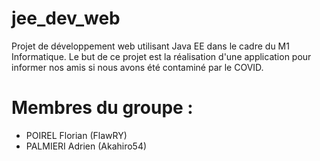 # jee_dev_web
Projet de développement web utilisant Java EE dans le cadre du M1 Informatique. Le but de ce projet est la réalisation d'une application pour informer nos amis si nous avons été contaminé par le COVID.

# Membres du groupe : 
* POIREL Florian (FlawRY)
* PALMIERI Adrien (Akahiro54)
